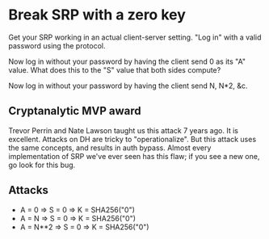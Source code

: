 # Break SRP with a zero key 

Get your SRP working in an actual client-server setting. "Log in" with a valid password using the protocol.

Now log in without your password by having the client send 0 as its "A" value. What does this to the "S" value that both sides compute?

Now log in without your password by having the client send N, N*2, &c.


## Cryptanalytic MVP award
Trevor Perrin and Nate Lawson taught us this attack 7 years ago. It is excellent. Attacks on DH are tricky to "operationalize". But this attack uses the same concepts, and results in auth bypass. Almost every implementation of SRP we've ever seen has this flaw; if you see a new one, go look for this bug.


## Attacks
  - A = 0 => S = 0 => K = SHA256("0")
  - A = N => S = 0 => K = SHA256("0")
  - A = N**2 => S = 0 => K = SHA256("0")